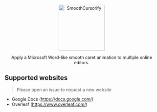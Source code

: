 <p align="center">
    <img src="./logotype.png" alt="SmoothCursorify" height="150px">
    <p align="center">Apply a Microsoft Word-like smooth caret animation to multiple online editors.</p>
</p>


## Supported websites
> Please open an issue to request a new website

* Google Docs (https://docs.google.com/)
* Overleaf (https://www.overleaf.com/)
